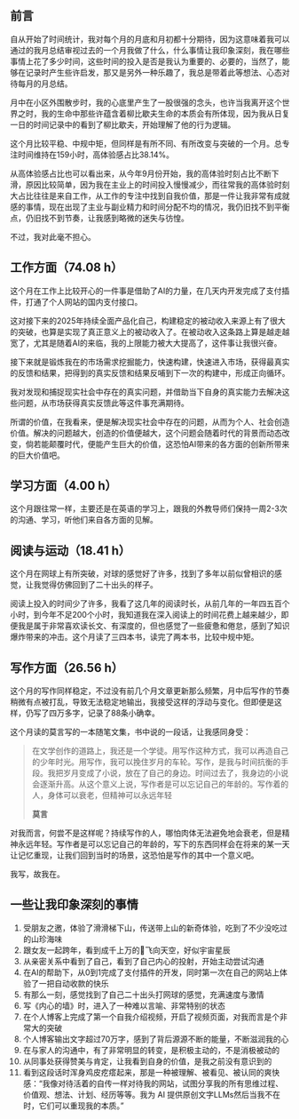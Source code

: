 ## 前言

自从开始了时间统计，我对每个月的月底和月初都十分期待，因为这意味着我可以通过的我月总结审视过去的一个月我做了什么，什么事情让我印象深刻，我在哪些事情上花了多少时间，这些时间的投入是否是我认为重要的、必要的，当然了，能够在记录时产生些许启发，那又是另外一种乐趣了，我总是带着此等想法、心态对待每月的月总结。

月中在小区外围散步时，我的心底里产生了一股很强的念头，也许当我离开这个世界之时，我的生命中那些许蕴含着柳比歇夫生命的本质会有所体现，因为我从日复一日的时间记录中的看到了柳比歇夫，开始理解了他的行为逻辑。

这个月比较平稳、中规中矩，但同样是有所不同、有所改变与突破的一个月。总专注时间维持在159小时，高体验感占比38.14%。

从高体验感占比也可以看出来，从今年9月份开始，我的高体验时刻占比不断下滑，原因比较简单，因为我在主业上的时间投入慢慢减少，而往常我的高体验时刻大占比往往是来自工作，从工作的专注中找到自我价值，那是一件让我非常有成就感的事情，现在出现了主业与副业精力和时间分配不均的情况，我仍旧找不到平衡点，仍旧找不到节奏，让我感到略微的迷失与彷惶。

不过，我对此毫不担心。

## 工作方面（74.08 h）

这个月在工作上比较开心的一件事是借助了AI的力量，在几天内开发完成了支付插件，打通了个人网站的国内支付接口。

这对接下来的2025年持续全面产品化自己，构建稳定的被动收入来源上有了很大的突破，也算是实现了真正意义上的被动收入了。在被动收入这条路上算是越走越宽了，尤其是随着AI的来临，我的上限能力被大大提高了，这件事让我很兴奋。

接下来就是锻炼我在的市场需求挖掘能力，快速构建，快速进入市场，获得最真实的反馈和结果，把得到的真实反馈和结果反哺到下一次的构建中，形成正向循环。

我对发现和捕捉现实社会中存在的真实问题，并借助当下自身的真实能力去解决这些问题，从市场获得真实反馈此等这件事充满期待。

所谓的价值，在我看来，便是解决现实社会中存在的问题，从而为个人、社会创造价值。解决的问题越大，创造的价值便越大，这个问题会随着时代的背景而动态改变，倘若能颠覆时代，便能产生巨大的价值，这恐怕AI带来的各方面的创新所带来的巨大价值吧。

## 学习方面（4.00 h）

这个月跟往常一样，主要还是在英语的学习上，跟我的外教导师们保持一周2-3次的沟通、学习，听他们来自各方面的见解。

## 阅读与运动（18.41 h）

这个月在网球上有所突破，对球的感觉好了许多，找到了多年以前似曾相识的感觉，让我觉得仿佛回到了二十出头的样子。

阅读上投入的时间少了许多，我看了这几年的阅读时长，从前几年的一年四五百个小时，到今年不足200个小时，我知道我在深入阅读上的时间花费上越来越少，即便我是属于非常喜欢读长文、有深度的，但也感觉了一些疲惫和倦怠，感到了知识爆炸带来的冲击。这个月读了三四本书，读完了两本书，比较中规中矩。

## 写作方面（26.56 h）

这个月的写作同样稳定，不过没有前几个月文章更新那么频繁，月中后写作的节奏稍微有点被打乱，导致无法稳定地输出，我接受这样的浮动与变化。但即便是这样，仍写了四万多字，记录了88条小确幸。

这个月读的莫言写的一本随笔文集，书中说的一段话，让我感同身受：

> 在文学创作的道路上，我还是一个学徒。用写作这种方式，我可以再造自己的少年时光。用写作，我可以挽住岁月的车轮。写作，是我与时间抗衡的手段。我把岁月变成了小说，放在了自己的身边。时间过去了，我身边的小说会逐渐升高。从这个意义上说，写作者是可以忘记自己的年龄的。写作着的人，身体可以衰老，但精神可以永远年轻
> 
> **莫言**

对我而言，何尝不是这样呢？持续写作的人，哪怕肉体无法避免地会衰老，但是精神永远年轻。写作者是可以忘记自己的年龄的，写下的东西同样会在将来的某一天让记忆重现，让我们回到当时的场景，这恐怕是写作的其中一个意义吧。

我写，故我在。

## 一些让我印象深刻的事情

1. 受朋友之邀，体验了滑滑梯下山，传送带上山的新奇体验，吃到了不少没吃过的山珍海味
2. 跟女友一起跨年，看到成千上万的🎈飞向天空，好似宇宙星辰
3. 从亲密关系中看到了自己，看到了自己内心的投射，开始主动尝试沟通
4. 在AI的帮助下，从0到1完成了支付插件的开发，同时第一次在自己的网站上体验了一把自动收款的快乐
5. 有那么一刻，感觉找到了自己二十出头打网球的感觉，充满速度与激情
6. 写《内心的墙》时，进入了一种难以言喻、非常特别的状态
7. 在个人博客上完成了第一个自我介绍视频，开启了视频页面，对我而言是个非常大的突破
8. 个人博客输出文字超过70万字，感到了背后源源不断的能量，不断滋润我的心
9. 在与家人的沟通中，有了非常明显的转变，是积极主动的，不是消极被动的
10. 从同事处获得赞美与肯定，让我看到自身的价值，是我之前没有意识到的
11. 看到这段话时浑身鸡皮疙瘩起来，那是一种被理解、被看见、被认同的爽快感：“我像对待活着的自传一样对待我的网站，试图分享我的所有思维过程、价值观、想法、计划、经历等等。我为 AI 提供原创文字LLMs然后当我不在时，它们可以重现我的本质。”